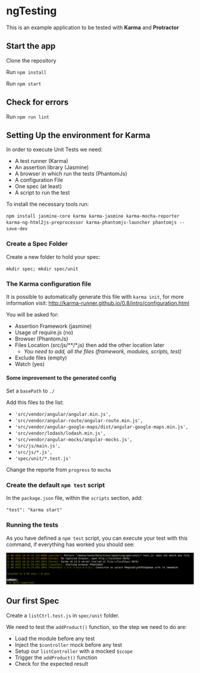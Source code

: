 # ngTesting

This is an example application to be tested with **Karma** and **Protractor**

## Start the app

Clone the repository

Run `npm install`

Run `npm start`

## Check for errors

Run `npm run lint`

## Setting Up the environment for Karma

In order to execute Unit Tests we need:

- A test runner (Karma)
- An assertion library (Jasmine)
- A browser in which run the tests (PhantomJs)
- A configuration File
- One spec (at least)
- A script to run the test

To install the necessary tools run:

`npm install jasmine-core karma karma-jasmine karma-mocha-reporter karma-ng-html2js-preprocessor karma-phantomjs-launcher phantomjs --save-dev`

### Create a Spec Folder

Create a new folder to hold your spec:

`mkdir spec; mkdir spec/unit`

### The Karma configuration file

It is possible to automatically generate this file with `karma init`, for more information visit: http://karma-runner.github.io/0.8/intro/configuration.html

You will be asked for:

- Assertion Framework (jasmine)
- Usage of require.js (no)
- Browser (PhantomJs)
- Files Location (src/js/**/*.js) then add the other location later
    + _You need to add, all the files (framework, modules, scripts, test)_
- Exclude files (empty)
- Watch (yes)

#### Some improvement to the generated config

Set a `basePath` to `./`

Add this files to the list:

- `'src/vendor/angular/angular.min.js',`
- `'src/vendor/angular-route/angular-route.min.js',`
- `'src/vendor/angular-google-maps/dist/angular-google-maps.min.js',`
- `'src/vendor/lodash/lodash.min.js',`
- `'src/vendor/angular-mocks/angular-mocks.js',`
- `'src/js/main.js',`
- `'src/js/*.js',`
- `'spec/unit/*.test.js'`

Change the reporte from `progress` to `mocha`

### Create the default `npm test` script

In the `package.json` file, within the `scripts` section, add:

`"test": "karma start"`

### Running the tests

As you have defined a `npm test` script, you can execute your test with this command, if everything has worked you should see:

![Karma message for working tests](./readme_assets/testEnv.png)

## Our first Spec

Create a `listCtrl.test.js` in `spec/unit` folder.

We need to test the `addProduct()` function, so the step we need to do are:

- Load the module before any test
- Inject the `$controller` mock before any test
- Setup our `listController` with a mocked `$scope`
- Trigger the `addProduct()` function
- Check for the expected result
